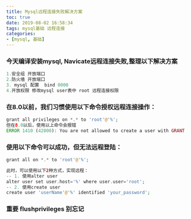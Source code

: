 ```yaml
---
title: Mysql远程连接失败解决方案
toc: true
date: 2019-08-02 16:58:34
tags: mysql基础 远程连接
categories:
- [mysql, 基础]
---
```


### 今天编译安装mysql, Navicate远程连接失败,整理以下解决方案

```php
1.安全组 开放端口
2.防火墙 开放端口
3. mysql 配置  bind 0000
4.开放权限 修改mysql user表中 root 远程连接权限
```

### 在8.0以前，我们习惯使用以下命令授权远程连接操作：
```php
grant all privileges on *.* to 'root'@'%';
但在8.0以后，使用以上命令会报错
ERROR 1410 (42000): You are not allowed to create a user with GRANT
```

 
### 使用以下命令可以成功，但无法远程登陆：
```php
grant all on *.* to 'root'@'%';

此时，可以使用以下2种方式，实现远程：
-- 1. 使用alter user
alter user set user.host='%' where user.user='root';
-- 2. 使用create user
create user 'userName'@'%' identified 'your_password';
```
### 重要 flushprivileges 别忘记
